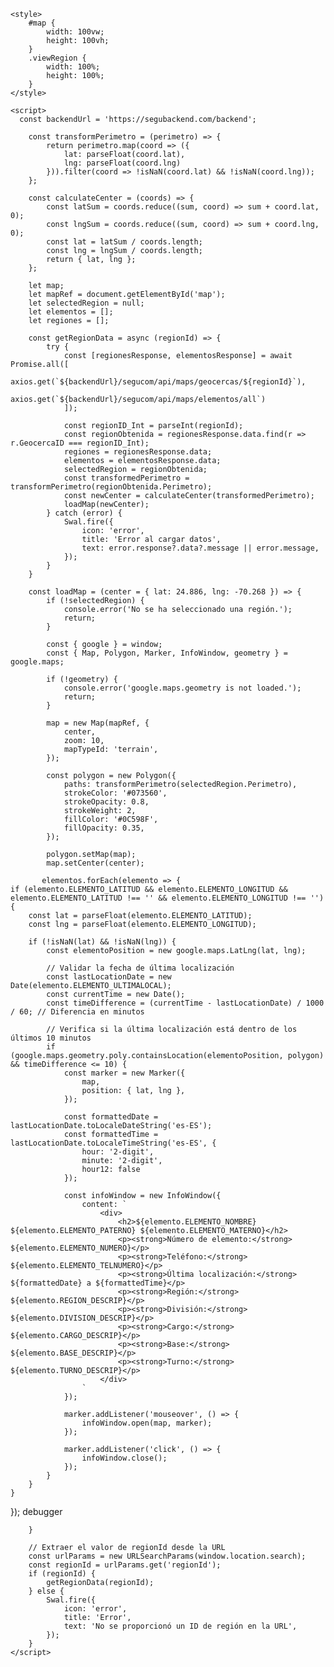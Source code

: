 <!DOCTYPE html>
<html lang="es">
<head>
    <meta charset="UTF-8">
    <meta name="viewport" content="width=device-width, initial-scale=1.0">
    <title>Mapa de Regiones y Elementos</title>
    <script src="https://maps.googleapis.com/maps/api/js?key=AIzaSyAqGhOfTiOLBI4NJ9rk39YS74y3N6BqsVk&libraries=places,geometry"></script>
    <script src="https://cdn.jsdelivr.net/npm/axios/dist/axios.min.js"></script>
    <script src="https://cdn.jsdelivr.net/npm/sweetalert2@11"></script>
   
    <style>
        #map {
            width: 100vw;
            height: 100vh;
        }
        .viewRegion {
            width: 100%;
            height: 100%;
        }
    </style>
</head>
<body>
    <div class="viewRegion">
        <div id="map"></div>
    </div>

    <script>
      const backendUrl = 'https://segubackend.com/backend';
      
        const transformPerimetro = (perimetro) => {
            return perimetro.map(coord => ({
                lat: parseFloat(coord.lat),
                lng: parseFloat(coord.lng)
            })).filter(coord => !isNaN(coord.lat) && !isNaN(coord.lng));
        };

        const calculateCenter = (coords) => {
            const latSum = coords.reduce((sum, coord) => sum + coord.lat, 0);
            const lngSum = coords.reduce((sum, coord) => sum + coord.lng, 0);
            const lat = latSum / coords.length;
            const lng = lngSum / coords.length;
            return { lat, lng };
        };

        let map;
        let mapRef = document.getElementById('map');
        let selectedRegion = null;
        let elementos = [];
        let regiones = [];

        const getRegionData = async (regionId) => {
            try {
                const [regionesResponse, elementosResponse] = await Promise.all([
                    axios.get(`${backendUrl}/segucom/api/maps/geocercas/${regionId}`),
                    axios.get(`${backendUrl}/segucom/api/maps/elementos/all`)
                ]);

                const regionID_Int = parseInt(regionId);
                const regionObtenida = regionesResponse.data.find(r => r.GeocercaID === regionID_Int);
                regiones = regionesResponse.data;
                elementos = elementosResponse.data;
                selectedRegion = regionObtenida;
                const transformedPerimetro = transformPerimetro(regionObtenida.Perimetro);
                const newCenter = calculateCenter(transformedPerimetro);
                loadMap(newCenter);
            } catch (error) {
                Swal.fire({
                    icon: 'error',
                    title: 'Error al cargar datos',
                    text: error.response?.data?.message || error.message,
                });
            }
        }

        const loadMap = (center = { lat: 24.886, lng: -70.268 }) => {
            if (!selectedRegion) {
                console.error('No se ha seleccionado una región.');
                return;
            }

            const { google } = window;
            const { Map, Polygon, Marker, InfoWindow, geometry } = google.maps;

            if (!geometry) {
                console.error('google.maps.geometry is not loaded.');
                return;
            }

            map = new Map(mapRef, {
                center,
                zoom: 10,
                mapTypeId: 'terrain',
            });

            const polygon = new Polygon({
                paths: transformPerimetro(selectedRegion.Perimetro),
                strokeColor: '#073560',
                strokeOpacity: 0.8,
                strokeWeight: 2,
                fillColor: '#0C598F',
                fillOpacity: 0.35,
            });

            polygon.setMap(map);
            map.setCenter(center);

           elementos.forEach(elemento => {
    if (elemento.ELEMENTO_LATITUD && elemento.ELEMENTO_LONGITUD && elemento.ELEMENTO_LATITUD !== '' && elemento.ELEMENTO_LONGITUD !== '') {
        const lat = parseFloat(elemento.ELEMENTO_LATITUD);
        const lng = parseFloat(elemento.ELEMENTO_LONGITUD);

        if (!isNaN(lat) && !isNaN(lng)) {
            const elementoPosition = new google.maps.LatLng(lat, lng);

            // Validar la fecha de última localización
            const lastLocationDate = new Date(elemento.ELEMENTO_ULTIMALOCAL);
            const currentTime = new Date();
            const timeDifference = (currentTime - lastLocationDate) / 1000 / 60; // Diferencia en minutos

            // Verifica si la última localización está dentro de los últimos 10 minutos
            if (google.maps.geometry.poly.containsLocation(elementoPosition, polygon) && timeDifference <= 10) {
                const marker = new Marker({
                    map,
                    position: { lat, lng },
                });

                const formattedDate = lastLocationDate.toLocaleDateString('es-ES');
                const formattedTime = lastLocationDate.toLocaleTimeString('es-ES', {
                    hour: '2-digit',
                    minute: '2-digit',
                    hour12: false
                });

                const infoWindow = new InfoWindow({
                    content: `
                        <div>
                            <h2>${elemento.ELEMENTO_NOMBRE} ${elemento.ELEMENTO_PATERNO} ${elemento.ELEMENTO_MATERNO}</h2>
                            <p><strong>Número de elemento:</strong> ${elemento.ELEMENTO_NUMERO}</p>
                            <p><strong>Teléfono:</strong> ${elemento.ELEMENTO_TELNUMERO}</p>
                            <p><strong>Última localización:</strong> ${formattedDate} a ${formattedTime}</p>
                            <p><strong>Región:</strong> ${elemento.REGION_DESCRIP}</p>
                            <p><strong>División:</strong> ${elemento.DIVISION_DESCRIP}</p>
                            <p><strong>Cargo:</strong> ${elemento.CARGO_DESCRIP}</p>
                            <p><strong>Base:</strong> ${elemento.BASE_DESCRIP}</p>
                            <p><strong>Turno:</strong> ${elemento.TURNO_DESCRIP}</p>
                        </div>
                    `
                });

                marker.addListener('mouseover', () => {
                    infoWindow.open(map, marker);
                });

                marker.addListener('click', () => {
                    infoWindow.close();
                });
            }
        }
    }
});
debugger

        }

        // Extraer el valor de regionId desde la URL
        const urlParams = new URLSearchParams(window.location.search);
        const regionId = urlParams.get('regionId');
        if (regionId) {
            getRegionData(regionId);
        } else {
            Swal.fire({
                icon: 'error',
                title: 'Error',
                text: 'No se proporcionó un ID de región en la URL',
            });
        }
    </script>
</body>
</html>
